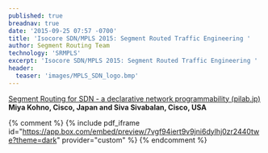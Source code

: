 ```yaml
---
published: true
breadnav: true
date: '2015-09-25 07:57 -0700'
title: 'Isocore SDN/MPLS 2015: Segment Routed Traffic Engineering '
author: Segment Routing Team
technology: 'SRMPLS'
excerpt: 'Isocore SDN/MPLS 2015: Segment Routed Traffic Engineering '
header:
  teaser: 'images/MPLS_SDN_logo.bmp'
---
```


[Segment Routing for SDN - a declarative network programmability (pilab.jp)](https://www.pilab.jp/ipop2015/info/onlineproceedings.html#T3-2)
<br />
<strong>Miya Kohno, Cisco, Japan and Siva Sivabalan, Cisco, USA</strong>

{% comment %}
{% include pdf_iframe id="https://app.box.com/embed/preview/7vgf94iert9v9jni6dylhj0zr2440twe?theme=dark" provider="custom" %}
{% endcomment %}
